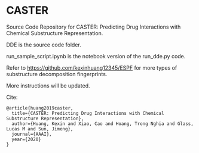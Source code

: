 # CASTER

Source Code Repository for CASTER: Predicting Drug Interactions with Chemical Substructure Representation.

DDE is the source code folder.

run_sample_script.ipynb is the notebook version of the run_dde.py code. 

Refer to https://github.com/kexinhuang12345/ESPF for more types of substructure decomposition fingerprints. 

More instructions will be updated.

Cite:
```
@article{huang2019caster,
  title={CASTER: Predicting Drug Interactions with Chemical Substructure Representation},
  author={Huang, Kexin and Xiao, Cao and Hoang, Trong Nghia and Glass, Lucas M and Sun, Jimeng},
  journal={AAAI},
  year={2020}
}

```
